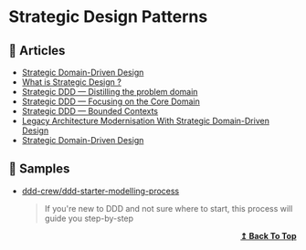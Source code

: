 
# Strategic Design Patterns

## 📕 Articles

- [Strategic Domain-Driven Design](https://vaadin.com/learn/tutorials/ddd/strategic_domain_driven_design) 
- [What is Strategic Design ?](https://thedomaindrivendesign.io/what-is-strategic-design/)
- [Strategic DDD — Distilling the problem domain](https://afedyanin.wordpress.com/2016/05/17/distilling-the-problem-domain/)
- [Strategic DDD — Focusing on the Core Domain](https://afedyanin.wordpress.com/2016/05/18/focusing-on-the-core-domain/)
- [Strategic DDD — Bounded Contexts](https://afedyanin.wordpress.com/2016/05/18/bounded-contexts/)
- [Legacy Architecture Modernisation With Strategic Domain-Driven Design](https://medium.com/nick-tune-tech-strategy-blog/legacy-architecture-modernisation-with-strategic-domain-driven-design-3e7c05bb383f)
- [Strategic Domain-Driven Design](https://dev.to/peholmst/strategic-domain-driven-design-3e87)
## 🚀 Samples
- [ddd-crew/ddd-starter-modelling-process](https://github.com/ddd-crew/ddd-starter-modelling-process)
  > If you're new to DDD and not sure where to start, this process will guide you step-by-step

<div align="right">
  <b><a href="#contents">↥ Back To Top</a></b>
</div>